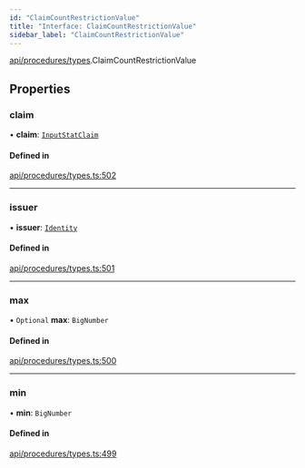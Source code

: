 ```yaml
---
id: "ClaimCountRestrictionValue"
title: "Interface: ClaimCountRestrictionValue"
sidebar_label: "ClaimCountRestrictionValue"
---
```


[api/procedures/types](../../../../../modules/API/Procedures/Types/Types.md).ClaimCountRestrictionValue

## Properties

### claim

• **claim**: [`InputStatClaim`](../../../../../modules/API/Entities/Types/Types.md#inputstatclaim)

#### Defined in

[api/procedures/types.ts:502](https://github.com/PolymeshAssociation/polymesh-sdk/blob/995f17653/src/api/procedures/types.ts#L502)

___

### issuer

• **issuer**: [`Identity`](../../../../../classes/API/Entities/Identity/Identity.md)

#### Defined in

[api/procedures/types.ts:501](https://github.com/PolymeshAssociation/polymesh-sdk/blob/995f17653/src/api/procedures/types.ts#L501)

___

### max

• `Optional` **max**: `BigNumber`

#### Defined in

[api/procedures/types.ts:500](https://github.com/PolymeshAssociation/polymesh-sdk/blob/995f17653/src/api/procedures/types.ts#L500)

___

### min

• **min**: `BigNumber`

#### Defined in

[api/procedures/types.ts:499](https://github.com/PolymeshAssociation/polymesh-sdk/blob/995f17653/src/api/procedures/types.ts#L499)
